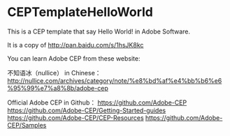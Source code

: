 # CEPTemplateHelloWorld

This is a CEP template that say Hello World! in Adobe Software.

It is a copy of http://pan.baidu.com/s/1hsJK8kc

You can learn Adobe CEP from these website:

不知语冰（nullice） in Chinese：
http://nullice.com/archives/category/note/%e8%bd%af%e4%bb%b6%e6%95%99%e7%a8%8b/adobe-cep

Official Adobe CEP in Github：
https://github.com/Adobe-CEP
https://github.com/Adobe-CEP/Getting-Started-guides
https://github.com/Adobe-CEP/CEP-Resources
https://github.com/Adobe-CEP/Samples
